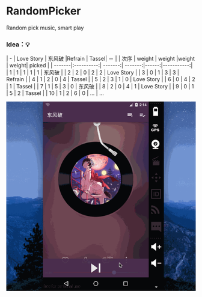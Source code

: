 # RandomPicker
Random pick music, smart play

### Idea：💡
|  -     | Love Story | 东风破  |Refrain  | Tassel|   －       |
| 次序   |  weight    | weight  |weight   | weight|   picked   |
| -------|:----------:| -------:| -------:|------:|-----------:|
| 1      |    1       |     1   |   1     |   1   |   东风破   |
| 2      |    2       |     0   |   2     |   2   | Love Story |
| 3      |    0       |     1   |   3     |   3   |   Refrain  |
| 4      |    1       |     2   |   0     |   4   |   Tassel   |
| 5      |    2       |     3   |   1     |   0   | Love Story |
| 6      |    0       |     4   |   2     |   1   |   Tassel   |
| 7      |    1       |     5   |   3     |   0   |   东风破   |
| 8      |    2       |     0   |   4     |   1   | Love Story |
| 9      |    0       |     1   |   5     |   2   |   Tassel   |
| 10     |    1       |     2   |   6     |   0   |     ...    |
...

![RandomPicker](https://raw.githubusercontent.com/XunMengWinter/source/master/gif/RandomPicker.gif)

